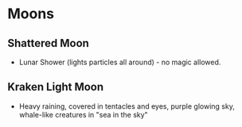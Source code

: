 # Moons

## Shattered Moon
- Lunar Shower (lights particles all around) - no magic allowed.

## Kraken Light Moon
- Heavy raining, covered in tentacles and eyes, purple glowing sky, whale-like creatures in "sea in the sky"